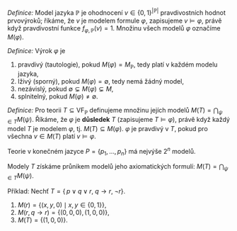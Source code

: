 *Definice:* Model jazyka $\mathbb{P}$ je ohodnocení $v\in\{0,1\}^{|\mathbb{P}|}$ pravdivostních hodnot prvovýroků; říkáme, že $v$ je modelem formule $\varphi$, zapisujeme $v\models\varphi$, právě když pravdivostní funkce $f_{\varphi,\mathbb{P}}(v)=1$. Množinu všech modelů $\varphi$ označíme $M(\varphi)$.

*Definice:* Výrok $\varphi$ je
1. pravdivý (tautologie), pokud $M(\varphi)=M_{\mathbb{P}}$, tedy platí v každém modelu jazyka, 
2. lživý (sporný), pokud $M(\varphi)=\emptyset$, tedy nemá žádný model,
3. nezávislý, pokud $\emptyset\subsetneq M(\varphi)\subsetneq M$,
4. splnitelný, pokud $M(\varphi)\neq\emptyset$.

*Definice:* Pro teorii $T\subseteq\mathrm{VF}_{\mathbb{P}}$ definujeme množinu jejích modelů $M(T)=\bigcap_{\psi\in T}M(\psi)$. 
Říkáme, že $\varphi$ je **důsledek** $T$ (zapisujeme $T\models\varphi$), právě když každý model $T$ je modelem $\varphi$, tj. $M(T)\subseteq M(\varphi)$. 
$\varphi$ je pravdivý v $T$, pokud pro všechna $v\in M(T)$ platí $v\models\varphi$.

Teorie v konečném jazyce $P=\{p_1,\dots,p_n\}$ má nejvýše $2^n$ modelů.  

Modely $T$ získáme průnikem modelů jeho axiomatických formulí: $M(T)=\bigcap_{\psi\in T}M(\psi)$.  

Příklad: Nechť $T=\{\,p\lor q\lor r,\;q\to r,\;\neg r\}$.  
   1. $M(r)=\{(x,y,0)\mid x,y\in\{0,1\}\}$,  
   2. $M(r,q\to r)=\{(0,0,0),(1,0,0)\}$,  
   3. $M(T)=\{(1,0,0)\}$.
